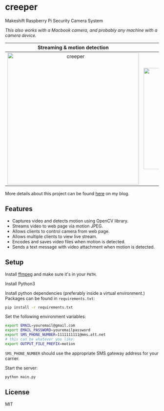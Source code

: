 # creeper
Makeshift Raspberry Pi Security Camera System

*This also works with a Macbook camera, and probably any machine with a camera device.*


 Streaming & motion detection| SMS text notifications
:---------------------------:|:-------------------------:
<img width="430" alt="creeper" src="https://user-images.githubusercontent.com/10538978/28256157-bc63a8c6-6a7c-11e7-909a-0dfbb285d66e.png">  |  <img width="330" alt="creeper" src="https://user-images.githubusercontent.com/10538978/28256176-f6d24d82-6a7c-11e7-9550-a65b17f3cbd6.jpg">

More details about this project can be found [here](https://denverpsmith.com/) on my blog.

## Features

- Captures video and detects motion using OpenCV library.
- Streams video to web page via motion JPEG.
- Allows clients to control camera from web page.
- Allows multiple clients to view live stream.
- Encodes and saves video files when motion is detected.
- Sends a text message with video attachment when motion is detected.

## Setup

Install [ffmpeg](https://ffmpeg.org/) and make sure it's in your `PATH`.

Install Python3

Install python dependencies (preferably inside a virtual environment.) Packages can be found in `requirements.txt`:
```bash
pip install -r requirements.txt
```

Set the following environment variables:
```bash
export EMAIL=youremail@gmail.com
export EMAIL_PASSWORD=youremailpassword
export SMS_PHONE_NUMBER=1111111111@mms.att.net
# this can be whatever you like:
export OUTPUT_FILE_PREFIX=motion
```

`SMS_PHONE_NUMBER` should use the appropriate SMS gateway address for your carrier.

Start the server:
```bash
python main.py
```

## License

MIT
